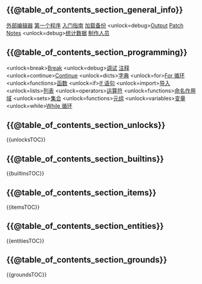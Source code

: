 ## {{@table_of_contents_section_general_info}}
[外部编辑器](docs/external_editor.md)      [第一个程序](docs/first_program.md)      [入门指南](docs/getting_started.md)      [加载备份](docs/backup.md)      <unlock=debug>[Output](docs/output.md)      </unlock>[Patch Notes](docs/patchnotes.md)      <unlock=debug>[统计数据](docs/stats.md)      </unlock>      [制作人员](docs/credits.md)

## {{@table_of_contents_section_programming}}
<unlock=break>[Break](docs/scripting/break.md)      </unlock><unlock=debug>[调试](docs/scripting/debug.md)      </unlock>[注释](docs/scripting/comments.md)      <unlock=continue>[Continue](docs/scripting/continue.md)      </unlock><unlock=dicts>[字典](docs/scripting/dicts.md)      </unlock><unlock=for>[For 循环](docs/scripting/for.md)      </unlock><unlock=functions>[函数](docs/scripting/functions.md)      </unlock><unlock=if>[If 语句](docs/scripting/if.md)      </unlock><unlock=import>[导入](docs/scripting/import.md)      </unlock><unlock=lists>[列表](docs/scripting/lists.md)      </unlock><unlock=operators>[运算符](docs/scripting/operators.md)      </unlock><unlock=functions>[命名作用域](docs/scripting/scopes.md)      </unlock><unlock=sets>[集合](docs/scripting/sets.md)      </unlock><unlock=functions>[元组](docs/scripting/tuples.md)      </unlock><unlock=variables>[变量](docs/scripting/variables.md)      </unlock><unlock=while>[While 循环](docs/scripting/while.md)      </unlock>

## {{@table_of_contents_section_unlocks}}
{{unlocksTOC}}

## {{@table_of_contents_section_builtins}}
{{builtinsTOC}}

## {{@table_of_contents_section_items}}
{{itemsTOC}}

## {{@table_of_contents_section_entities}}
{{entitiesTOC}}

## {{@table_of_contents_section_grounds}}
{{groundsTOC}}